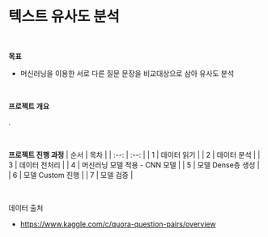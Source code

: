 # 텍스트 유사도 분석

<br />

**목표**
- 머신러닝을 이용한 서로 다른 질문 문장을 비교대상으로 삼아 유사도 분석

<br />

**프로젝트 개요**

.

<br/>

**프로젝트 진행 과정**
| 순서 | 목차 |
| :--: | :--: |
| 1 | 데이터 읽기 |
| 2 | 데이터 분석 |
| 3 | 데이터 전처리 |
| 4 | 머신러닝 모델 적용 - CNN 모델 |
| 5 | 모델 Dense층 생성 |
| 6 | 모델 Custom 진행 |
| 7 | 모델 검증 |

<br/>

데이터 출처
- https://www.kaggle.com/c/quora-question-pairs/overview
